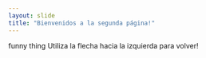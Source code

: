```yaml
---
layout: slide
title: "Bienvenidos a la segunda página!"
---
```

funny thing
Utiliza la flecha hacia la izquierda para volver!
